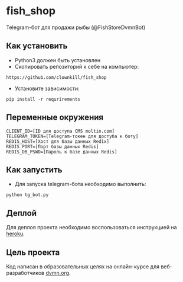 # fish_shop
 
Telegram-бот для продажи рыбы (@FishStoreDvmnBot)

## Как установить

* Python3 должен быть установлен
* Скопировать репозиторий к себе на компьютер:
```
https://github.com/clownkill/fish_shop
```
* Установите зависимости:
```
pip install -r requrirements
```

## Переменные окружения

```
CLIENT_ID=[ID для доступа CMS moltin.com]
TELEGRAM_TOKEN=[Telegram-токен для достуба к боту]
REDIS_HOST=[Хост для базы данных Redix]
REDIS_PORT=[Порт базы данных Redis]
REDIS_DB_PSWD=[Пароль к базе данных Redis]
```

## Как запустить

* Для запуска telegram-бота необходимо выполнить:
```
python tg_bot.py
```

## Деплой

Для деплоя проекта необходимо воспользоваться инструкцией на [heroku](https://devcenter.heroku.com/categories/deployment).

## Цель проекта

Код написан в образовательных целях на онлайн-курсе для веб-разработчиков [dvmn.org](https://dvmn.org).
